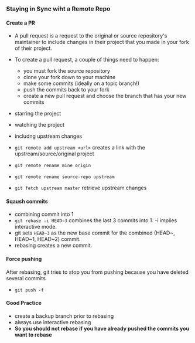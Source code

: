 ### Staying in Sync wiht a Remote Repo

#### Create a PR
- A pull request is a request to the original or source repository's maintainer to include changes in their project that you made in your fork of their project.
- To create a pull request, a couple of things need to happen:
    - you must fork the source repository
    - clone your fork down to your machine
    - make some commits (ideally on a topic branch!)
    - push the commits back to your fork
    - create a new pull request and choose the branch that has your new commits

- starring the project
- watching the project
- includng upstream changes
- `git remote add upstream <url>` creates a link with the upstream/source/original project
- `git remote rename mine origin`
- `git remote rename source-repo upstream`
- `git fetch upstream master` retrieve upstream changes

#### Sqaush commits
- combining commit into 1
- `git rebase -i HEAD~3` combines the last 3 commits into 1. -i implies interactive mode.
- git sets `HEAD~3` as the new base commit for the combined (HEAD~, HEAD~1, HEAD~2) commit.
- rebasing creates a new commit.

#### Force pushing
After rebasing, git tries to stop you from pushing because you have deleted several commits
- `git push -f`

#### Good Practice
- create a backup branch prior to rebasing
- always use interactive rebasing
- **So you should not rebase if you have already pushed the commits you want to rebase**